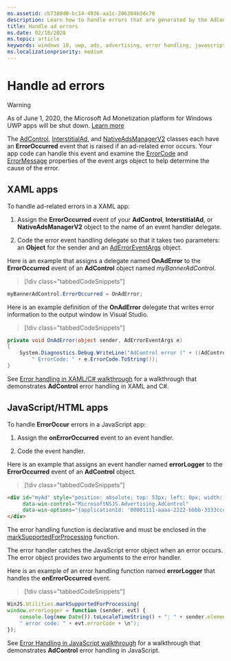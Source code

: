 ```yaml
---
ms.assetid: cb7380d0-bc14-4936-aa1c-206304b3dc70
description: Learn how to handle errors that are generated by the AdControl class in the Microsoft advertising libraries.
title: Handle ad errors
ms.date: 02/18/2020
ms.topic: article
keywords: windows 10, uwp, ads, advertising, error handling, javascript, XAML, c#
ms.localizationpriority: medium
---
```

# Handle ad errors

>[!WARNING]
> As of June 1, 2020, the Microsoft Ad Monetization platform for Windows UWP apps will be shut down. [Learn more](https://social.msdn.microsoft.com/Forums/windowsapps/en-US/db8d44cb-1381-47f7-94d3-c6ded3fea36f/microsoft-ad-monetization-platform-shutting-down-june-1st?forum=aiamgr)

The [AdControl](/uwp/api/microsoft.advertising.winrt.ui.adcontrol),  [InterstitialAd](/uwp/api/microsoft.advertising.winrt.ui.interstitialad), and [NativeAdsManagerV2](/uwp/api/microsoft.advertising.winrt.ui.nativeadsmanagerv2) classes each have an **ErrorOccurred** event that is raised if an ad-related error occurs. Your app code can handle this event and examine the [ErrorCode](/uwp/api/microsoft.advertising.winrt.ui.aderroreventargs.errorcode) and [ErrorMessage](/uwp/api/microsoft.advertising.winrt.ui.aderroreventargs.errormessage) properties of the event args object to help determine the cause of the error.

<span id="bkmk-dotnet"></span>

## XAML apps

To handle ad-related errors in a XAML app:

1. Assign the **ErrorOccurred** event of your **AdControl**, **InterstitialAd**, or **NativeAdsManagerV2** object to the name of an event handler delegate.

2. Code the error event handling delegate so that it takes two parameters: an **Object** for the sender and an [AdErrorEventArgs](/uwp/api/microsoft.advertising.winrt.ui.aderroreventargs) object.

Here is an example that assigns a delegate named **OnAdError** to the **ErrorOccurred** event of an **AdControl** object named *myBannerAdControl*.

> [!div class="tabbedCodeSnippets"]
``` csharp
myBannerAdControl.ErrorOccurred = OnAdError;
```

Here is an example definition of the **OnAdError** delegate that writes error information to the output window in Visual Studio.

> [!div class="tabbedCodeSnippets"]
``` csharp
private void OnAdError(object sender, AdErrorEventArgs e)
{
    System.Diagnostics.Debug.WriteLine("AdControl error (" + ((AdControl)sender).Name + "): " + e.Error +
        " ErrorCode: " + e.ErrorCode.ToString());
}
```

See [Error handling in XAML/C# walkthrough](error-handling-in-xamlc-walkthrough.md) for a walkthrough that demonstrates **AdControl** error handling in XAML and C#.

<span id="bkmk-javascript"></span>

## JavaScript/HTML apps

To handle **ErrorOccur** errors in a JavaScript app:

1.  Assign the **onErrorOccurred** event to an event handler.

2.  Code the event handler.

Here is an example that assigns an event handler named **errorLogger** to the **ErrorOccurred** event of an **AdControl** object.

> [!div class="tabbedCodeSnippets"]
``` html
<div id="myAd" style="position: absolute; top: 53px; left: 0px; width: 250px; height: 250px; z-index: 1"
     data-win-control="MicrosoftNSJS.Advertising.AdControl"
     data-win-options="{applicationId: '00001111-aaaa-2222-bbbb-3333cccc4444', adUnitId: 'test', onErrorOccurred: errorLogger}">
</div>
```

The error handling function is declarative and must be enclosed in the [markSupportedForProcessing](/previous-versions/windows/apps/hh967819(v=win.10)) function.

The error handler catches the JavaScript error object when an error occurs. The error object provides two arguments to the error handler.

Here is an example of an error handling function named **errorLogger** that handles the **onErrorOccurred** event.

> [!div class="tabbedCodeSnippets"]
``` javascript
WinJS.Utilities.markSupportedForProcessing(
window.errorLogger = function (sender, evt) {
    console.log(new Date()).toLocaleTimeString() + ": " + sender.element.id + " error: " + evt.errorMessage +
    " error code: " + evt.errorCode + \n");
});
```

See [Error Handling in JavaScript walkthrough](error-handling-in-javascript-walkthrough.md) for a walkthrough that demonstrates **AdControl** error handling in JavaScript.
